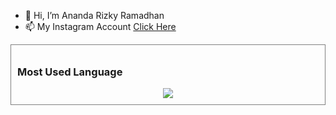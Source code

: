 - 👋 Hi, I’m Ananda Rizky Ramadhan
- 📫 My Instagram Account <a href="https://www.instagram.com/anandarizkyrm">Click Here</a>




<div style="border : 1px solid gray ; padding : 10px">
  <h3>Most Used Language</h1>
  <div align="center">
  <img src="https://github-readme-stats.vercel.app/api/top-langs/?username=anandarizky12&show_icons=true&theme=react">
</div>
</div>


<!---
anandarizky12/anandarizky12 is a ✨ special ✨ repository because its `README.md` (this file) appears on your GitHub profile.
You can click the Preview link to take a look at your changes.
--->
